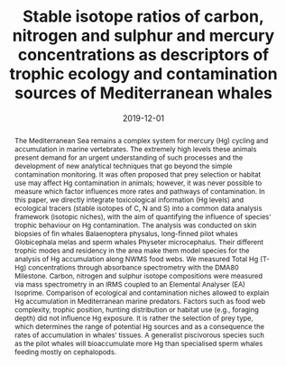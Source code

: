 ﻿---
title: "Stable isotope ratios of carbon, nitrogen and sulphur and mercury concentrations as descriptors of trophic ecology and contamination sources of Mediterranean whales"
date: 2019-12-01
publishDate: 2020-02-22T09:51:32.648071Z
authors: ["Pinzone M.", "Damseaux F.", "<strong>Michel L. N.</strong>", "Das K"]
publication_types: ["2"]
abstract: "The Mediterranean Sea remains a complex system for mercury (Hg) cycling and accumulation in marine vertebrates. The extremely high levels these animals present demand for an urgent understanding of such processes and the development of new analytical techniques that go beyond the simple contamination monitoring. It was often proposed that prey selection or habitat use may affect Hg contamination in animals; however, it was never possible to measure which factor influences more rates and pathways of contamination. In this paper, we directly integrate toxicological information (Hg levels) and ecological tracers (stable isotopes of C, N and S) into a common data analysis framework (isotopic niches), with the aim of quantifying the influence of species’ trophic behaviour on Hg contamination. The analysis was conducted on skin biopsies of fin whales Balaenoptera physalus, long-finned pilot whales Globicephala melas and sperm whales Physeter microcephalus. Their different trophic modes and residency in the area make them model species for the analysis of Hg accumulation along NWMS food webs. We measured Total Hg (T-Hg) concentrations through absorbance spectrometry with the DMA80 Milestone. Carbon, nitrogen and sulphur isotope compositions were measured via mass spectrometry in an IRMS coupled to an Elemental Analyser (EA) Isoprime. Comparison of ecological and contamination niches allowed to explain Hg accumulation in Mediterranean marine predators. Factors such as food web complexity, trophic position, hunting distribution or habitat use (e.g., foraging depth) did not influence Hg exposure. It is rather the selection of prey type, which determines the range of potential Hg sources and as a consequence the rates of accumulation in whales’ tissues. A generalist piscivorous species such as the pilot whales will bioaccumulate more Hg than specialised sperm whales feeding mostly on cephalopods."
featured: false
publication: "*Chemosphere*, 237: 124448"
url_pdf: "http://hdl.handle.net/2268/238646"
doi: "10.1016/j.chemosphere.2019.124448"
projects: [03-stable-isotopes-in-ecology, 04-anthropogenic-impacts]
tags: ["2019"]
---

